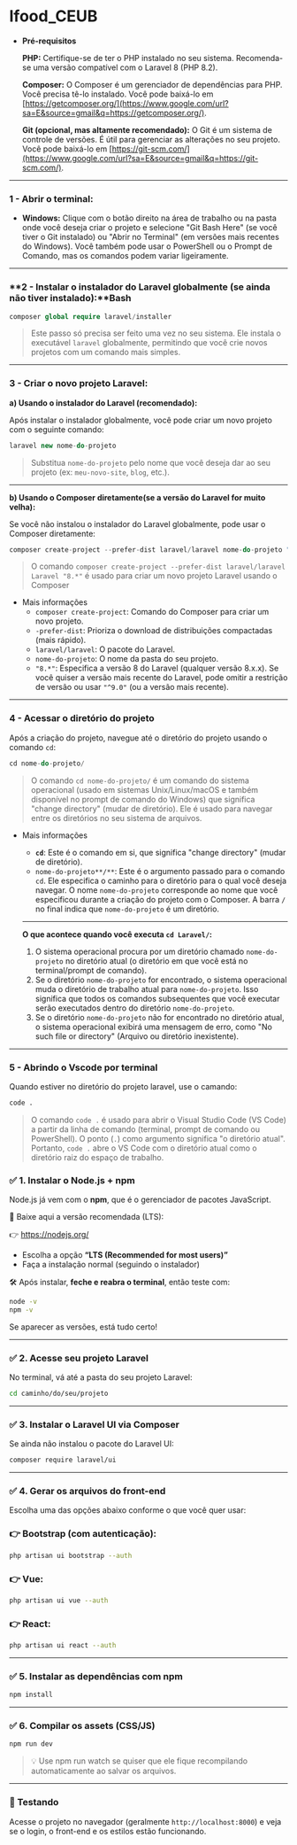 # Ifood_CEUB
- **Pré-requisitos**
    
    **PHP:** Certifique-se de ter o PHP instalado no seu sistema. Recomenda-se uma versão compatível com o Laravel 8 (PHP 8.2).
    
    **Composer:** O Composer é um gerenciador de dependências para PHP. Você precisa tê-lo instalado. Você pode baixá-lo em [https://getcomposer.org/](https://www.google.com/url?sa=E&source=gmail&q=https://getcomposer.org/).
    
    **Git (opcional, mas altamente recomendado):** O Git é um sistema de controle de versões. É útil para gerenciar as alterações no seu projeto. Você pode baixá-lo em [https://git-scm.com/](https://www.google.com/url?sa=E&source=gmail&q=https://git-scm.com/).
    

---

### **1 - Abrir o terminal:**

- **Windows:** Clique com o botão direito na área de trabalho ou na pasta onde você deseja criar o projeto e selecione "Git Bash Here" (se você tiver o Git instalado) ou "Abrir no Terminal" (em versões mais recentes do Windows). Você também pode usar o PowerShell ou o Prompt de Comando, mas os comandos podem variar ligeiramente.


---

### **2 - Instalar o instalador do Laravel globalmente (se ainda não tiver instalado):**Bash

```php
composer global require laravel/installer
```

> Este passo só precisa ser feito uma vez no seu sistema. Ele instala o executável `laravel` globalmente, permitindo que você crie novos projetos com um comando mais simples.
> 

---

### **3 - Criar o novo projeto Laravel:**

**a) Usando o instalador do Laravel (recomendado):**

Após instalar o instalador globalmente, você pode criar um novo projeto com o seguinte comando:

```php
laravel new nome-do-projeto
```

> Substitua `nome-do-projeto` pelo nome que você deseja dar ao seu projeto (ex: `meu-novo-site`, `blog`, etc.).
> 

---

**b) Usando o Composer diretamente(se a versão do Laravel for muito velha):**

Se você não instalou o instalador do Laravel globalmente, pode usar o Composer diretamente:

```php
composer create-project --prefer-dist laravel/laravel nome-do-projeto "8.*"
```

> O comando `composer create-project --prefer-dist laravel/laravel Laravel "8.*"` é usado para criar um novo projeto Laravel usando o Composer
> 
- Mais informações
    - `composer create-project`: Comando do Composer para criar um novo projeto.
    - `-prefer-dist`: Prioriza o download de distribuições compactadas (mais rápido).
    - `laravel/laravel`: O pacote do Laravel.
    - `nome-do-projeto`: O nome da pasta do seu projeto.
    - `"8.*"`: Especifica a versão 8 do Laravel (qualquer versão 8.x.x). Se você quiser a versão mais recente do Laravel, pode omitir a restrição de versão ou usar `"^9.0"` (ou a versão mais recente).

---

### **4 - Acessar o diretório do projeto**

Após a criação do projeto, navegue até o diretório do projeto usando o comando `cd`:

```php
cd nome-do-projeto/
```

> O comando `cd nome-do-projeto/` é um comando do sistema operacional (usado em sistemas Unix/Linux/macOS e também disponível no prompt de comando do Windows) que significa "change directory" (mudar de diretório). Ele é usado para navegar entre os diretórios no seu sistema de arquivos.
> 
- Mais informações
    - **`cd`**: Este é o comando em si, que significa "change directory" (mudar de diretório).
    - `nome-do-projeto**/**`: Este é o argumento passado para o comando `cd`. Ele especifica o caminho para o diretório para o qual você deseja navegar. O nome `nome-do-projeto` corresponde ao nome que você especificou durante a criação do projeto com o Composer. A barra `/` no final indica que `nome-do-projeto` é um diretório.
    
    ---
    
    **O que acontece quando você executa `cd Laravel/`:**
    
    1. O sistema operacional procura por um diretório chamado `nome-do-projeto` no diretório atual (o diretório em que você está no terminal/prompt de comando).
    2. Se o diretório `nome-do-projeto` for encontrado, o sistema operacional muda o diretório de trabalho atual para `nome-do-projeto`. Isso significa que todos os comandos subsequentes que você executar serão executados dentro do diretório `nome-do-projeto`.
    3. Se o diretório `nome-do-projeto` não for encontrado no diretório atual, o sistema operacional exibirá uma mensagem de erro, como "No such file or directory" (Arquivo ou diretório inexistente).

---

### 5 - Abrindo o Vscode por terminal

Quando estiver no diretório do projeto laravel, use o camando:

```bash
code .
```

> O comando `code .` é usado para abrir o Visual Studio Code (VS Code) a partir da linha de comando (terminal, prompt de comando ou PowerShell). O ponto (`.`) como argumento significa "o diretório atual". Portanto, `code .` abre o VS Code com o diretório atual como o diretório raiz do espaço de trabalho.
>


### ✅ 1. Instalar o Node.js + npm

Node.js já vem com o **npm**, que é o gerenciador de pacotes JavaScript.

🔗 Baixe aqui a versão recomendada (LTS):

👉 https://nodejs.org/

- Escolha a opção **“LTS (Recommended for most users)”**
- Faça a instalação normal (seguindo o instalador)

🛠️ Após instalar, **feche e reabra o terminal**, então teste com:

```bash
node -v
npm -v
```

Se aparecer as versões, está tudo certo!

---

### ✅ 2. Acesse seu projeto Laravel

No terminal, vá até a pasta do seu projeto Laravel:

```bash
cd caminho/do/seu/projeto
```

---

### ✅ 3. Instalar o Laravel UI via Composer

Se ainda não instalou o pacote do Laravel UI:

```bash
composer require laravel/ui
```

---

### ✅ 4. Gerar os arquivos do front-end

Escolha uma das opções abaixo conforme o que você quer usar:

### 👉 Bootstrap (com autenticação):

```bash
php artisan ui bootstrap --auth
```

### 👉 Vue:

```bash
php artisan ui vue --auth
```

### 👉 React:

```bash
php artisan ui react --auth
```

---

### ✅ 5. Instalar as dependências com npm

```bash
npm install
```

---

### ✅ 6. Compilar os assets (CSS/JS)

```bash
npm run dev
```

> 💡 Use npm run watch se quiser que ele fique recompilando automaticamente ao salvar os arquivos.
> 

---

### 🧪 Testando

Acesse o projeto no navegador (geralmente `http://localhost:8000`) e veja se o login, o front-end e os estilos estão funcionando.
